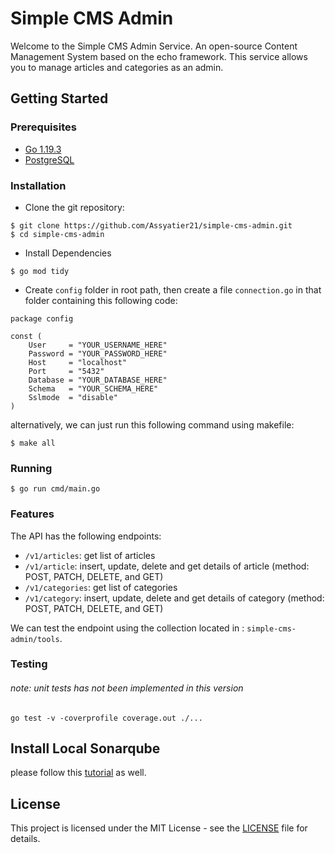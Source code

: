 # Simple CMS Admin

Welcome to the Simple CMS Admin Service. An open-source Content Management System based on the echo framework. This service allows you to manage articles and categories as an admin.

## Getting Started

### Prerequisites

- [Go 1.19.3](https://go.dev/dl/)
- [PostgreSQL](https://www.postgresql.org/download/)

### Installation

- Clone the git repository:

```
$ git clone https://github.com/Assyatier21/simple-cms-admin.git
$ cd simple-cms-admin
```

- Install Dependencies

```
$ go mod tidy
```

- Create `config` folder in root path, then create a file `connection.go` in that folder containing this following code:

```
package config

const (
	User     = "YOUR_USERNAME_HERE"
	Password = "YOUR_PASSWORD_HERE"
	Host     = "localhost"
	Port     = "5432"
	Database = "YOUR_DATABASE_HERE"
	Schema   = "YOUR_SCHEMA_HERE"
	Sslmode  = "disable"
)
```

alternatively, we can just run this following command using makefile:

```
$ make all
```

### Running

```
$ go run cmd/main.go
```

### Features

The API has the following endpoints:

- `/v1/articles`: get list of articles
- `/v1/article`: insert, update, delete and get details of article (method: POST, PATCH, DELETE, and GET)
- `/v1/categories`: get list of categories
- `/v1/category`: insert, update, delete and get details of category (method: POST, PATCH, DELETE, and GET)

We can test the endpoint using the collection located in : `simple-cms-admin/tools`.

### Testing

###### note: unit tests has not been implemented in this version

```
go test -v -coverprofile coverage.out ./...
```

## Install Local Sonarqube

please follow this [tutorial](https://techblost.com/how-to-setup-sonarqube-locally-on-mac/) as well.

## License

This project is licensed under the MIT License - see the [LICENSE](https://github.com/Assyatier21/simple-cms-admin/blob/master/LICENSE) file for details.
